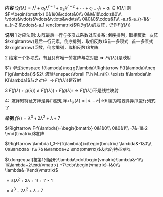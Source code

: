 **内容**
设$f(\lambda)=\lambda^r+a_1\lambda^{r-1}+a_2\lambda^{r-2}+\cdots+a_{r-1}\lambda+a_r\in K[\lambda]$
则$F=\begin{bmatrix}
0&1&0&\cdots&0\\\ 
0&0&1&\cdots&0\\\ 
\vdots&\vdots&\vdots&\vdots&\vdots\\\ 
0&0&0&\cdots&1\\\ 
-a_r&-a_{r-1}&-a_{r-2}&\cdots&-a_1
\end{bmatrix}$称为$f(\lambda)$的友阵，记作$F(f(\lambda))$

**说明**
1 对应法则: 友阵最后一行与多项式系数对应关系: 倒序排列，取相反数
$\enspace$友阵$\xrightarrow{最后一行元素，倒序排列，取相反数}$首一多项式
$\enspace$首一多项式$\xrightarrow{系数，倒序排列，取相反数}$友阵

2 给定一个多项式，有且只有唯一的友阵与之对应$\Rightarrow F(f(\lambda))$是映射

$1\ $单性:$\enspace f(\lambda)\neq g(\lambda)\Rightarrow F(f(\lambda))\neq F(g(\lambda))$
$2\ $满性:$\enspace\forall F\in M_n(K), \exists f(\lambda)\in K[\lambda]$与之对应
$\Rightarrow F(f(\lambda))$是双射

$3\ F(f(\lambda)+g(\lambda))\neq F(f(\lambda))+F(g(\lambda))\Rightarrow F(f(\lambda))$不是线性映射

$4:\enspace$友阵的特征方阵是异爪型矩阵+$D_k(\lambda)=|\lambda I-F|\Rightarrow$知道为啥要算异爪型行列式了

**举例**
$f(\lambda)=\lambda^3+2\lambda^2+\lambda+7$

$\Rightarrow F(f(\lambda))=\begin{bmatrix}
0&1&0\\\
0&0&1\\\
-7&-1&-2
\end{bmatrix}$友阵

$\Rightarrow \lambda I_3-F(f(\lambda))=\begin{bmatrix}
\lambda&-1&0\\\
0&\lambda&-1\\\
7&1&\lambda+2
\end{bmatrix}$友阵的特征矩阵

$\xlongequal{按第1列展开}\lambda\cdot\begin{vmatrix}\lambda&-1\\\ 1&\lambda+2\end{vmatrix}
+7\cdot\begin{vmatrix}-1&0\\\ \lambda&-1\end{vmatrix}$

$=\lambda(\lambda^2+2\lambda+1)+7\times1$

$=\lambda^3+2\lambda^2+\lambda+7$
